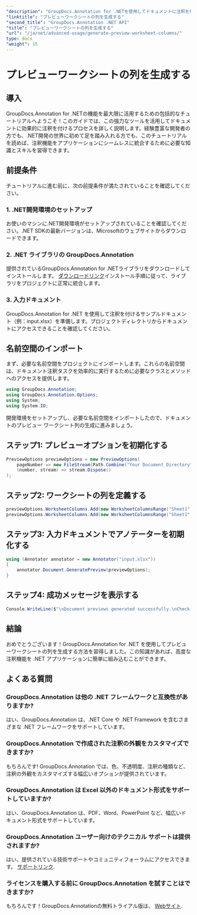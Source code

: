 ```yaml
---
"description": "GroupDocs.Annotation for .NETを使用してドキュメントに注釈を付ける方法を学びましょう。.NET開発者向けのステップバイステップのチュートリアルで、アプリケーションを強化しましょう。"
"linktitle": "プレビューワークシートの列を生成する"
"second_title": "GroupDocs.Annotation .NET API"
"title": "プレビューワークシートの列を生成する"
"url": "/ja/net/advanced-usage/generate-preview-worksheet-columns/"
type: docs
"weight": 15
---
```


# プレビューワークシートの列を生成する

## 導入
GroupDocs.Annotation for .NETの機能を最大限に活用するための包括的なチュートリアルへようこそ！このガイドでは、この強力なツールを活用してドキュメントに効果的に注釈を付けるプロセスを詳しく説明します。経験豊富な開発者の方でも、.NET開発の世界に初めて足を踏み入れる方でも、このチュートリアルを読めば、注釈機能をアプリケーションにシームレスに統合するために必要な知識とスキルを習得できます。
## 前提条件
チュートリアルに進む前に、次の前提条件が満たされていることを確認してください。
### 1. .NET開発環境のセットアップ
お使いのマシンに.NET開発環境がセットアップされていることを確認してください。.NET SDKの最新バージョンは、Microsoftのウェブサイトからダウンロードできます。
### 2. .NET ライブラリの GroupDocs.Annotation
提供されているGroupDocs.Annotation for .NETライブラリをダウンロードしてインストールします。 [ダウンロードリンク](https://releases.groupdocs.com/annotation/net/)インストール手順に従って、ライブラリをプロジェクトに正常に統合します。
### 3. 入力ドキュメント
GroupDocs.Annotation for .NET を使用して注釈を付けるサンプルドキュメント（例：input.xlsx）を準備します。プロジェクトディレクトリからドキュメントにアクセスできることを確認してください。

## 名前空間のインポート
まず、必要な名前空間をプロジェクトにインポートします。これらの名前空間は、ドキュメント注釈タスクを効率的に実行するために必要なクラスとメソッドへのアクセスを提供します。

```csharp
using GroupDocs.Annotation;
using GroupDocs.Annotation.Options;
using System;
using System.IO;
```

開発環境をセットアップし、必要な名前空間をインポートしたので、ドキュメントのプレビュー ワークシート列の生成に進みましょう。
## ステップ1: プレビューオプションを初期化する
```csharp
PreviewOptions previewOptions = new PreviewOptions(
    pageNumber => new FileStream(Path.Combine("Your Document Directory", $"cells_page{pageNumber}.png"), FileMode.Create),
    (number, stream) => stream.Dispose()
);
```
## ステップ2: ワークシートの列を定義する
```csharp
previewOptions.WorksheetColumns.Add(new WorksheetColumnsRange("Sheet1", 2, 3));
previewOptions.WorksheetColumns.Add(new WorksheetColumnsRange("Sheet1", 1, 1));
```
## ステップ3: 入力ドキュメントでアノテーターを初期化する
```csharp
using (Annotator annotator = new Annotator("input.xlsx"))
{
    annotator.Document.GeneratePreview(previewOptions);
}
```
## ステップ4: 成功メッセージを表示する
```csharp
Console.WriteLine($"\nDocument previews generated successfully.\nCheck output in {"Your Document Directory"}.");
```

## 結論
おめでとうございます！GroupDocs.Annotation for .NET を使用してプレビューワークシートの列を生成する方法を習得しました。この知識があれば、高度な注釈機能を .NET アプリケーションに簡単に組み込むことができます。
## よくある質問
### GroupDocs.Annotation は他の .NET フレームワークと互換性がありますか?
はい、GroupDocs.Annotation は、.NET Core や .NET Framework を含むさまざまな .NET フレームワークをサポートしています。
### GroupDocs.Annotation で作成された注釈の外観をカスタマイズできますか?
もちろんです! GroupDocs.Annotation では、色、不透明度、注釈の種類など、注釈の外観をカスタマイズする幅広いオプションが提供されています。
### GroupDocs.Annotation は Excel 以外のドキュメント形式をサポートしていますか?
はい、GroupDocs.Annotation は、PDF、Word、PowerPoint など、幅広いドキュメント形式をサポートしています。
### GroupDocs.Annotation ユーザー向けのテクニカル サポートは提供されますか?
はい、提供されている技術サポートやコミュニティフォーラムにアクセスできます。 [サポートリンク](https://forum。groupdocs.com/c/annotation/10).
### ライセンスを購入する前に GroupDocs.Annotation を試すことはできますか?
もちろんです！GroupDocs.Annotationの無料トライアル版は、 [Webサイト](https://releases。groupdocs.com/).